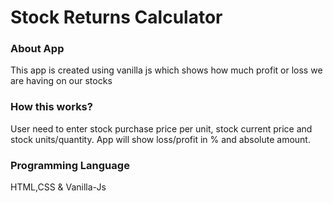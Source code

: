# Stock Returns Calculator

### About App

This app is created using vanilla js which shows how much profit or loss we are having on our stocks

### How this works?

User need to enter stock purchase price per unit, stock current price and stock units/quantity. App will show loss/profit in % and absolute amount.

### Programming Language

HTML,CSS & Vanilla-Js
